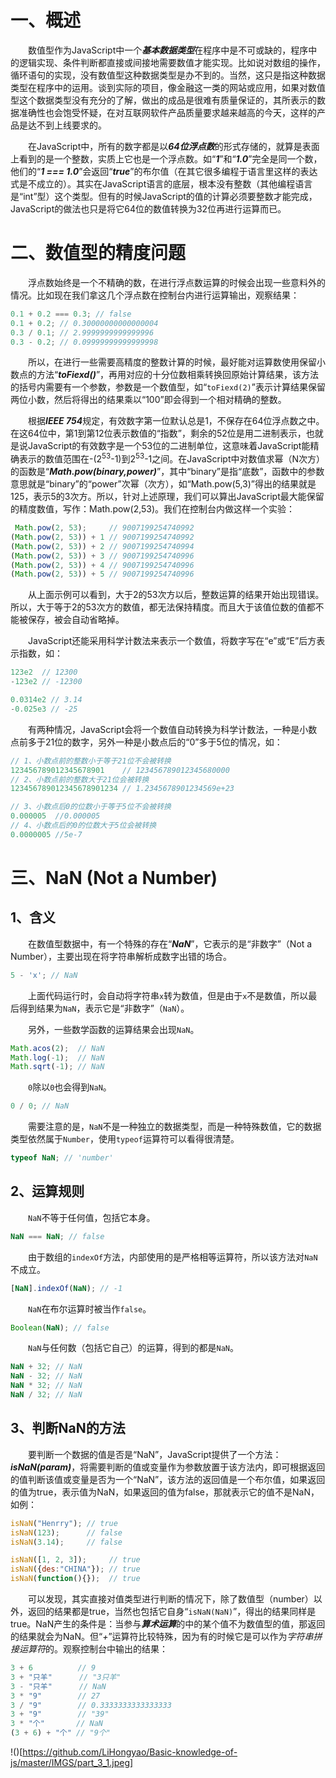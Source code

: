 # 一、概述

  数值型作为JavaScript中一个***基本数据类型***在程序中是不可或缺的，程序中的逻辑实现、条件判断都直接或间接地需要数值才能实现。比如说对数组的操作，循环语句的实现，没有数值型这种数据类型是办不到的。当然，这只是指这种数据类型在程序中的运用。谈到实际的项目，像金融这一类的网站或应用，如果对数值型这个数据类型没有充分的了解，做出的成品是很难有质量保证的，其所表示的数据准确性也会饱受怀疑，在对互联网软件产品质量要求越来越高的今天，这样的产品是达不到上线要求的。

  在JavaScript中，所有的数字都是以***64位浮点数***的形式存储的，就算是表面上看到的是一个整数，实质上它也是一个浮点数。如“***1***”和“***1.0***”完全是同一个数，他们的“***1 === 1.0***”会返回“***true***”的布尔值（在其它很多编程于语言里这样的表达式是不成立的）。其实在JavaScript语言的底层，根本没有整数（其他编程语言是“int”型）这个类型。但有的时候JavaScript的值的计算必须要整数才能完成，JavaScript的做法也只是将它64位的数值转换为32位再进行运算而已。

# 二、数值型的精度问题

  浮点数始终是一个不精确的数，在进行浮点数运算的时候会出现一些意料外的情况。比如现在我们拿这几个浮点数在控制台内进行运算输出，观察结果：

```javascript
0.1 + 0.2 === 0.3; // false
0.1 + 0.2; // 0.30000000000000004
0.3 / 0.1; // 2.9999999999999996
0.3 - 0.2; // 0.09999999999999998
```

  所以，在进行一些需要高精度的整数计算的时候，最好能对运算数使用保留小数点的方法“***toFiexd()***”，再用对应的十分位数相乘转换回原始计算结果，该方法的括号内需要有一个参数，参数是一个数值型，如“`toFiexd(2)`”表示计算结果保留两位小数，然后将得出的结果乘以“100”即会得到一个相对精确的整数。

  根据***IEEE 754***规定，有效数字第一位默认总是1，不保存在64位浮点数之中。在这64位中，第1到第12位表示数值的“指数”，剩余的52位是用二进制表示，也就是说JavaScript的有效数字是一个53位的二进制单位，这意味着JavaScript能精确表示的数值范围在-(2<sup>53</sup>-1)到2<sup>53</sup>-1之间。在JavaScript中对数值求幂（N次方）的函数是“***Math.pow(binary,power)***”，其中“binary”是指“底数”，函数中的参数意思就是“binary”的“power”次幂（次方），如“Math.pow(5,3)”得出的结果就是125，表示5的3次方。所以，针对上述原理，我们可以算出JavaScript最大能保留的精度数值，写作：Math.pow(2,53)。我们在控制台内做这样一个实验：

```javascript
 Math.pow(2, 53);     // 9007199254740992
(Math.pow(2, 53)) + 1 // 9007199254740992
(Math.pow(2, 53)) + 2 // 9007199254740994
(Math.pow(2, 53)) + 3 // 9007199254740996
(Math.pow(2, 53)) + 4 // 9007199254740996
(Math.pow(2, 53)) + 5 // 9007199254740996
```

  从上面示例可以看到，大于2的53次方以后，整数运算的结果开始出现错误。所以，大于等于2的53次方的数值，都无法保持精度。而且大于该值位数的值都不能被保存，被会自动省略掉。

  JavaScript还能采用科学计数法来表示一个数值，将数字写在“e”或“E”后方表示指数，如：

```javascript
123e2  // 12300
-123e2 // -12300

0.0314e2 // 3.14
-0.025e3 // -25
```

  有两种情况，JavaScript会将一个数值自动转换为科学计数法，一种是小数点前多于21位的数字，另外一种是小数点后的“0”多于5位的情况，如：

```javascript
// 1、小数点前的整数小于等于21位不会被转换
123456789012345678901    // 123456789012345680000
// 2、小数点前的整数大于21位会被转换
123456789012345678901234 // 1.2345678901234569e+23

// 3、小数点后0的位数小于等于5位不会被转换
0.000005  //0.000005
// 4、小数点后的0的位数大于5位会被转换
0.0000005 //5e-7
```

# 三、NaN (Not a Number)

## 1、含义

  在数值型数据中，有一个特殊的存在“***NaN***”，它表示的是“非数字”（Not a Number），主要出现在将字符串解析成数字出错的场合。

```javascript
5 - 'x'; // NaN
```

  上面代码运行时，会自动将字符串`x`转为数值，但是由于`x`不是数值，所以最后得到结果为`NaN`，表示它是“非数字”（`NaN`）。

  另外，一些数学函数的运算结果会出现`NaN`。

```javascript
Math.acos(2);  // NaN
Math.log(-1);  // NaN
Math.sqrt(-1); // NaN
```

  `0`除以`0`也会得到`NaN`。

```javascript
0 / 0; // NaN
```

  需要注意的是，`NaN`不是一种独立的数据类型，而是一种特殊数值，它的数据类型依然属于`Number`，使用`typeof`运算符可以看得很清楚。

```javascript
typeof NaN; // 'number'
```

## 2、运算规则

  `NaN`不等于任何值，包括它本身。

```javascript
NaN === NaN; // false
```

  由于数组的`indexOf`方法，内部使用的是严格相等运算符，所以该方法对`NaN`不成立。

```javascript
[NaN].indexOf(NaN); // -1
```

  `NaN`在布尔运算时被当作`false`。

```javascript
Boolean(NaN); // false
```

  `NaN`与任何数（包括它自己）的运算，得到的都是`NaN`。

```javascript
NaN + 32; // NaN
NaN - 32; // NaN
NaN * 32; // NaN
NaN / 32; // NaN
```

## 3、判断NaN的方法

  要判断一个数据的值是否是“NaN”，JavaScript提供了一个方法：***isNaN(param)***，将需要判断的值或变量作为参数放置于该方法内，即可根据返回的值判断该值或变量是否为一个“NaN”，该方法的返回值是一个布尔值，如果返回的值为true，表示值为NaN，如果返回的值为false，那就表示它的值不是NaN，如例：

```javascript
isNaN("Henrry"); // true
isNaN(123);      // false
isNaN(3.14);     // false

isNaN([1, 2, 3]);     // true
isNaN({des:"CHINA"}); // true
isNaN(function(){});  // true
```

  可以发现，其实直接对值类型进行判断的情况下，除了数值型（number）以外，返回的结果都是true，当然也包括它自身“`isNaN(NaN)`”，得出的结果同样是true。NaN产生的条件是：当参与***算术运算***的中的某个值不为数值型的值，那返回的结果就会为NaN。但“*+*”运算符比较特殊，因为有的时候它是可以作为*字符串拼接运算符*的。观察控制台中输出的结果：

```javascript
3 + 6          // 9
3 + "只羊"      // "3只羊"
3 - "只羊"      // NaN
3 * "9"        // 27
3 / "9"        // 0.3333333333333333
3 + "9"        // "39"
3 * "个"       // NaN
(3 + 6) + "个" // "9个"
```

!()[https://github.com/LiHongyao/Basic-knowledge-of-js/master/IMGS/part_3_1.jpeg]